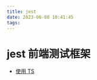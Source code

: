 ```yaml
---
title: jest
date: 2023-06-08 10:41:45
tags:
---
```


# jest 前端测试框架

- [使用 TS](https://www.npmjs.com/package/ts-jest)
